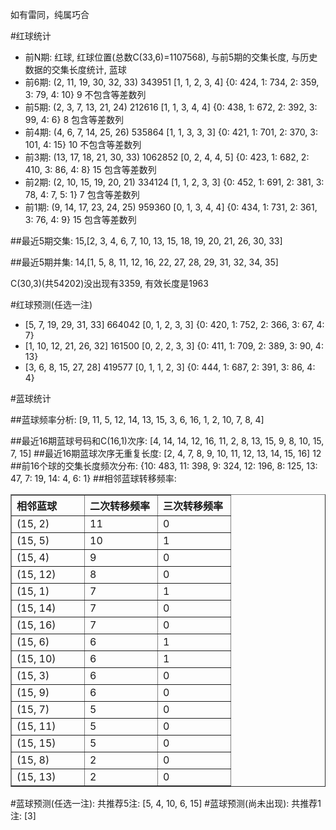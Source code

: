 <!-- 
.. title: 双色球2014020期(2014-02-25)数据分析报告
.. slug: slott-2014020-2014-02-25-report
.. date: 2014-02-26 08:00:00 UTC+08:00
.. tags: Lottery
.. link: 
.. description: 
.. type: text
-->

如有雷同，纯属巧合

<!-- TEASER_END-->

#红球统计

- 前N期: 红球, 红球位置(总数C(33,6)=1107568), 与前5期的交集长度, 与历史数据的交集长度统计, 蓝球
- 前6期: (2, 11, 19, 30, 32, 33) 343951 [1, 1, 2, 3, 4] {0: 424, 1: 734, 2: 359, 3: 79, 4: 10} 9 不包含等差数列
- 前5期: (2, 3, 7, 13, 21, 24) 212616 [1, 1, 3, 4, 4] {0: 438, 1: 672, 2: 392, 3: 99, 4: 6} 8 包含等差数列
- 前4期: (4, 6, 7, 14, 25, 26) 535864 [1, 1, 3, 3, 3] {0: 421, 1: 701, 2: 370, 3: 101, 4: 15} 10 不包含等差数列
- 前3期: (13, 17, 18, 21, 30, 33) 1062852 [0, 2, 4, 4, 5] {0: 423, 1: 682, 2: 410, 3: 86, 4: 8} 15 包含等差数列
- 前2期: (2, 10, 15, 19, 20, 21) 334124 [1, 1, 2, 3, 3] {0: 452, 1: 691, 2: 381, 3: 78, 4: 7, 5: 1} 7 包含等差数列
- 前1期: (9, 14, 17, 23, 24, 25) 959360 [0, 1, 3, 4, 4] {0: 434, 1: 731, 2: 361, 3: 76, 4: 9} 15 包含等差数列

##最近5期交集:
15,[2, 3, 4, 6, 7, 10, 13, 15, 18, 19, 20, 21, 26, 30, 33]

##最近5期并集:
14,[1, 5, 8, 11, 12, 16, 22, 27, 28, 29, 31, 32, 34, 35]

C(30,3)(共54202)没出现有3359, 
有效长度是1963

#红球预测(任选一注)

- [5, 7, 19, 29, 31, 33] 664042 [0, 1, 2, 3, 3] {0: 420, 1: 752, 2: 366, 3: 67, 4: 7}
- [1, 10, 12, 21, 26, 32] 161500 [0, 2, 2, 3, 3] {0: 411, 1: 709, 2: 389, 3: 90, 4: 13}
- [3, 6, 8, 15, 27, 28] 419577 [0, 1, 1, 2, 3] {0: 444, 1: 687, 2: 391, 3: 86, 4: 4}

#蓝球统计

##蓝球频率分析:
[9, 11, 5, 12, 14, 13, 15, 3, 6, 16, 1, 2, 10, 7, 8, 4]

##最近16期蓝球号码和C(16,1)次序:
[4, 14, 14, 12, 16, 11, 2, 8, 13, 15, 9, 8, 10, 15, 7, 15]
##最近16期蓝球次序无重复长度:
[2, 4, 7, 8, 9, 10, 11, 12, 13, 14, 15, 16] 12
##前16个球的交集长度频次分布:
{10: 483, 11: 398, 9: 324, 12: 196, 8: 125, 13: 47, 7: 19, 14: 4, 6: 1}
##相邻蓝球转移频率:
<table border="1" class="table table-striped dataframe">
  <thead>
    <tr style="text-align: left;">
      <th style="min-width: 100px;">相邻蓝球</th>
      <th style="min-width: 100px;">二次转移频率</th>
      <th style="min-width: 100px;">三次转移频率</th>
    </tr>
  </thead>
  <tbody>
    <tr>
      <td>  (15, 2)</td>
      <td> 11</td>
      <td> 0</td>
    </tr>
    <tr>
      <td>  (15, 5)</td>
      <td> 10</td>
      <td> 1</td>
    </tr>
    <tr>
      <td>  (15, 4)</td>
      <td>  9</td>
      <td> 0</td>
    </tr>
    <tr>
      <td> (15, 12)</td>
      <td>  8</td>
      <td> 0</td>
    </tr>
    <tr>
      <td>  (15, 1)</td>
      <td>  7</td>
      <td> 1</td>
    </tr>
    <tr>
      <td> (15, 14)</td>
      <td>  7</td>
      <td> 0</td>
    </tr>
    <tr>
      <td> (15, 16)</td>
      <td>  7</td>
      <td> 0</td>
    </tr>
    <tr>
      <td>  (15, 6)</td>
      <td>  6</td>
      <td> 1</td>
    </tr>
    <tr>
      <td> (15, 10)</td>
      <td>  6</td>
      <td> 1</td>
    </tr>
    <tr>
      <td>  (15, 3)</td>
      <td>  6</td>
      <td> 0</td>
    </tr>
    <tr>
      <td>  (15, 9)</td>
      <td>  6</td>
      <td> 0</td>
    </tr>
    <tr>
      <td>  (15, 7)</td>
      <td>  5</td>
      <td> 0</td>
    </tr>
    <tr>
      <td> (15, 11)</td>
      <td>  5</td>
      <td> 0</td>
    </tr>
    <tr>
      <td> (15, 15)</td>
      <td>  5</td>
      <td> 0</td>
    </tr>
    <tr>
      <td>  (15, 8)</td>
      <td>  2</td>
      <td> 0</td>
    </tr>
    <tr>
      <td> (15, 13)</td>
      <td>  2</td>
      <td> 0</td>
    </tr>
  </tbody>
</table>
#蓝球预测(任选一注):
共推荐5注: [5, 4, 10, 6, 15]
#蓝球预测(尚未出现):
共推荐1注: [3]

